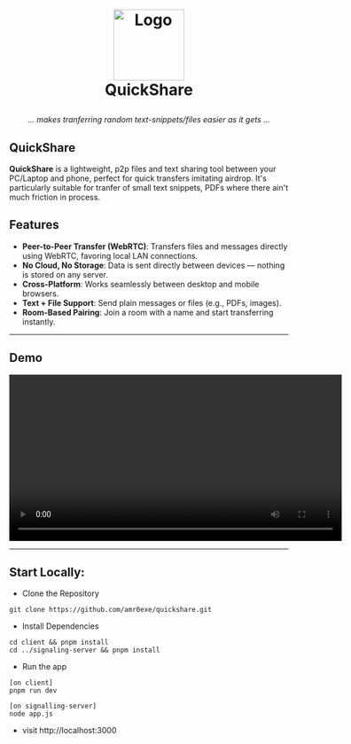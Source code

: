<h1>
<p align="center">
  <img src="https://github.com/user-attachments/assets/ef14e71d-4fa5-46fd-ae84-a87031163c33" alt="Logo" width="128">
  <br>QuickShare
</h1>
  <p align="center">
    <i>... makes tranferring random text-snippets/files easier as it gets ...</i>
    <br />
  </p>
</p>


## QuickShare

**QuickShare** is a lightweight, p2p files and text sharing tool between your PC/Laptop and phone, perfect for quick transfers imitating airdrop. It's particularly suitable for tranfer of small text snippets, PDFs where there ain't much friction in process.

##  Features

-  **Peer-to-Peer Transfer (WebRTC)**: Transfers files and messages directly using WebRTC, favoring local LAN connections.
-  **No Cloud, No Storage**: Data is sent directly between devices — nothing is stored on any server.
-  **Cross-Platform**: Works seamlessly between desktop and mobile browsers.
-  **Text + File Support**: Send plain messages or files (e.g., PDFs, images).
-  **Room-Based Pairing**: Join a room with a name and start transferring instantly.

---

## Demo
<video src="https://github.com/user-attachments/assets/f7c05ee2-9fb1-40d9-abd5-53d780806361" width="600" autoplay></video>

----

## Start Locally:

- Clone the Repository

```
git clone https://github.com/amr0exe/quickshare.git
```

- Install Dependencies
```
cd client && pnpm install
cd ../signaling-server && pnpm install
```

- Run the app
```
[on client]
pnpm run dev

[on signalling-server]
node app.js
```
- visit http://localhost:3000
